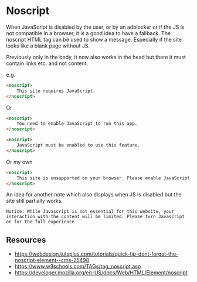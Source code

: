 # Noscript

When JavaScript is disabled by the user, or by an adblocker or if the JS is not compatible in a browser, it is a good idea to have a fallback. The noscript HTML tag can be used to show a message. Especially if the site looks like a blank page without JS.

Previously only in the body, it now also works in the head but there it must contain links etc. and not content.

e.g.

```html
<noscript>
    This site requires JavaScript.
</noscript>
```

Or


```html
<noscript>
    You need to enable JavaScript to run this app.
</noscript>
```

```html
<noscript>
    JavaScript must be enabled to use this feature.
</noscript>
```

Or my own

```html
<noscript>
    This site is unsupported on your browser. Please enable JavaScript, turn off adblocker for this domain or switch to a different browser.
</noscript>
```

An idea for another note which also displays when JS is disabled but the site still partially works.

```
Notice: While Javascript is not essential for this website, your interaction with the content will be limited. Please turn Javascript on for the full experience
```


## Resources 

- https://webdesign.tutsplus.com/tutorials/quick-tip-dont-forget-the-noscript-element--cms-25498
- https://www.w3schools.com/TAGs/tag_noscript.asp
- https://developer.mozilla.org/en-US/docs/Web/HTML/Element/noscript
